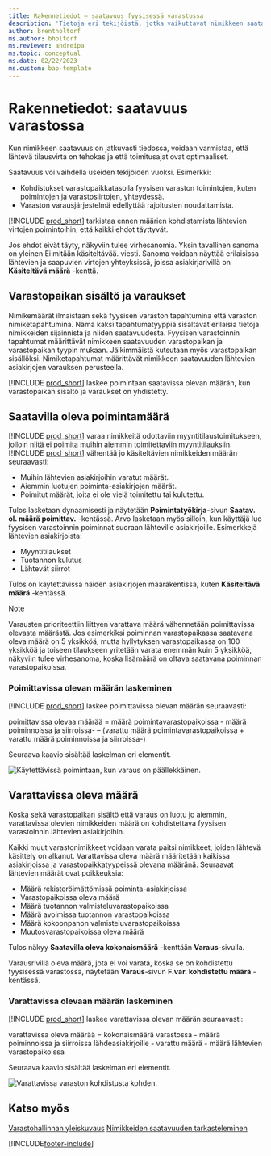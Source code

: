 ```yaml
---
title: Rakennetiedot – saatavuus fyysisessä varastossa
description: 'Tietoja eri tekijöistä, jotka vaikuttavat nimikkeen saatavuuteen fyysisessä varastossa.'
author: brentholtorf
ms.author: bholtorf
ms.reviewer: andreipa
ms.topic: conceptual
ms.date: 02/22/2023
ms.custom: bap-template
---
```

# Rakennetiedot: saatavuus varastossa

Kun nimikkeen saatavuus on jatkuvasti tiedossa, voidaan varmistaa, että lähtevä tilausvirta on tehokas ja että toimitusajat ovat optimaaliset.  

Saatavuus voi vaihdella useiden tekijöiden vuoksi. Esimerkki:

* Kohdistukset varastopaikkatasolla fyysisen varaston toimintojen, kuten poimintojen ja varastosiirtojen, yhteydessä.
* Varaston varausjärjestelmä edellyttää rajoitusten noudattamista.

[!INCLUDE [prod_short](includes/prod_short.md)] tarkistaa ennen määrien kohdistamista lähtevien virtojen poimintoihin, että kaikki ehdot täyttyvät.

Jos ehdot eivät täyty, näkyviin tulee virhesanomia. Yksin tavallinen sanoma on yleinen Ei mitään käsiteltävää. viesti. Sanoma voidaan näyttää erilaisissa lähtevien ja saapuvien virtojen yhteyksissä, joissa asiakirjarivillä on **Käsiteltävä määrä** -kenttä.

## Varastopaikan sisältö ja varaukset  

Nimikemäärät ilmaistaan sekä fyysisen varaston tapahtumina että varaston nimiketapahtumina. Nämä kaksi tapahtumatyyppiä sisältävät erilaisia tietoja nimikkeiden sijainnista ja niiden saatavuudesta. Fyysisen varastoinnin tapahtumat määrittävät nimikkeen saatavuuden varastopaikan ja varastopaikan tyypin mukaan. Jälkimmäistä kutsutaan myös varastopaikan sisällöksi. Nimiketapahtumat määrittävät nimikkeen saatavuuden lähtevien asiakirjojen varauksen perusteella.  

[!INCLUDE [prod_short](includes/prod_short.md)] laskee poimintaan saatavissa olevan määrän, kun varastopaikan sisältö ja varaukset on yhdistetty.  

## Saatavilla oleva poimintamäärä  

[!INCLUDE [prod_short](includes/prod_short.md)] varaa nimikkeitä odottaviin myyntitilaustoimitukseen, jolloin niitä ei poimita muihin aiemmin toimitettaviin myyntitilauksiin. [!INCLUDE [prod_short](includes/prod_short.md)] vähentää jo käsiteltävien nimikkeiden määrän seuraavasti:

* Muihin lähtevien asiakirjoihin varatut määrät.
* Aiemmin luotujen poiminta-asiakirjojen määrät.
* Poimitut määrät, joita ei ole vielä toimitettu tai kulutettu.  

Tulos lasketaan dynaamisesti ja näytetään **Poimintatyökirja**-sivun **Saatav. ol. määrä poimittav.** -kentässä. Arvo lasketaan myös silloin, kun käyttäjä luo fyysisen varastoinnin poiminnat suoraan lähteville asiakirjoille. Esimerkkejä lähtevien asiakirjoista:

* Myyntitilaukset
* Tuotannon kulutus
* Lähtevät siirrot

Tulos on käytettävissä näiden asiakirjojen määräkentissä, kuten **Käsiteltävä määrä** -kentässä.  

> [!NOTE]  
> Varausten prioriteettiin liittyen varattava määrä vähennetään poimittavissa olevasta määrästä. Jos esimerkiksi poiminnan varastopaikassa saatavana oleva määrä on 5 yksikköä, mutta hyllytyksen varastopaikassa on 100 yksikköä ja toiseen tilaukseen yritetään varata enemmän kuin 5 yksikköä, näkyviin tulee virhesanoma, koska lisämäärä on oltava saatavana poiminnan varastopaikoissa.  

### Poimittavissa olevan määrän laskeminen  

[!INCLUDE [prod_short](includes/prod_short.md)] laskee poimittavissa olevan määrän seuraavasti:  

poimittavissa olevaa määrää = määrä poimintavarastopaikoissa - määrä poiminnoissa ja siirroissa- – (varattu määrä poimintavarastopaikoissa + varattu määrä poiminnoissa ja siirroissa-)  

Seuraava kaavio sisältää laskelman eri elementit.  

![Käytettävissä poimintaan, kun varaus on päällekkäinen.](media/design_details_warehouse_management_availability_2.png "Käytettävissä poimintaan, kun varaus on päällekkäinen")  

## Varattavissa oleva määrä

Koska sekä varastopaikan sisältö että varaus on luotu jo aiemmin, varattavissa olevien nimikkeiden määrä on kohdistettava fyysisen varastoinnin lähtevien asiakirjoihin.  

Kaikki muut varastonimikkeet voidaan varata paitsi nimikkeet, joiden lähtevä käsittely on alkanut. Varattavissa oleva määrä määritetään kaikissa asiakirjoissa ja varastopaikkatyypeissä olevana määränä. Seuraavat lähtevien määrät ovat poikkeuksia:  

* Määrä rekisteröimättömissä poiminta-asiakirjoissa  
* Varastopaikoissa oleva määrä  
* Määrä tuotannon valmisteluvarastopaikoissa  
* Määrä avoimissa tuotannon varastopaikoissa  
* Määrä kokoonpanon valmisteluvarastopaikoissa  
* Muutosvarastopaikoissa oleva määrä  

Tulos näkyy **Saatavilla oleva kokonaismäärä** -kenttään **Varaus**-sivulla.  

Varausrivillä oleva määrä, jota ei voi varata, koska se on kohdistettu fyysisessä varastossa, näytetään **Varaus**-sivun **F.var. kohdistettu määrä** -kentässä.  

### Varattavissa olevaan määrän laskeminen

[!INCLUDE [prod_short](includes/prod_short.md)] laskee varattavissa olevan määrän seuraavasti:  

varattavissa oleva määrää = kokonaismäärä varastossa - määrä poiminnoissa ja siirroissa lähdeasiakirjoille - varattu määrä - määrä lähtevien varastopaikoissa  

Seuraava kaavio sisältää laskelman eri elementit.  

![Varattavissa varaston kohdistusta kohden.](media/design_details_warehouse_management_availability_3.png "Varattavissa varaston kohdistusta kohden")  

## Katso myös  

[Varastohallinnan yleiskuvaus](design-details-warehouse-management.md)
[Nimikkeiden saatavuuden tarkasteleminen](inventory-how-availability-overview.md)


[!INCLUDE[footer-include](includes/footer-banner.md)]